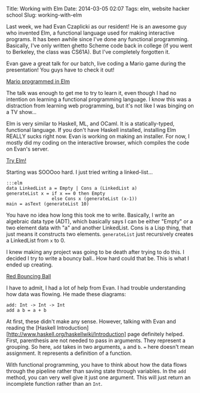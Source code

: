 Title: Working with Elm
Date: 2014-03-05 02:07
Tags: elm, website hacker school
Slug: working-with-elm

Last week, we had Evan Czaplicki as our resident! He is an awesome guy who 
invented Elm, a functional language used for making interactive programs. It has
been awhile since I've done any functional programming. Basically, I've only 
written ghetto Scheme code back in college (if you went to Berkeley, the class 
was CS61A). But I've completely forgotten it. 

Evan gave a great talk for our batch, live coding a Mario game during the 
presentation! You guys have to check it out!

[Mario programmed in Elm][mario]

The talk was enough to get me to try to learn it, even though I 
had no intention on learning a functional programming language. I know this
was a distraction from learning web programming, but it's not like I was binging 
on a TV show... 

Elm is very similar to Haskell, ML, and OCaml. It is a statically-typed, 
functional language. If you don't have Haskell installed, installing Elm 
REALLY sucks right now. Evan is working on making an installer. For now, I 
mostly did my coding on the interactive browser, which compiles the code on Evan's
server.

[Try Elm!][try]

Starting was SOOOoo hard. I just tried writing a linked-list...

```
:::elm
data LinkedList a = Empty | Cons a (LinkedList a)
generateList x = if x == 0 then Empty 
                 else Cons x (generateList (x-1))
main = asText (generateList 10)
```

You have no idea how long this took me to write. Basically, I write an algebraic data type (ADT), which basically says I can be either "Empty" or a two element data with "a" and another LinkedList. Cons is a Lisp thing, that just means it 
constructs two elements. `generateList` just recursively creates a 
LinkedList from `x` to 0.

I knew making any project was going to be death after trying to do this. I decided I try to write a bouncy ball.. How hard could that be. This is what I ended up creating.

[Red Bouncing Ball][firstGist]

I have to admit, I had a lot of help from Evan. I had trouble understanding how 
data was flowing. He made these diagrams:

```
add: Int -> Int -> Int
add a b = a + b
```

At first, these didn't make any sense. However, talking with Evan and reading the [Haskell Introduction][http://www.haskell.org/haskellwiki/Introduction] page definitely helped. First, parenthesis are not needed to pass in arguments. They represent a grouping. So here, `add` takes in two arguments, `a` and `b`. `=` here doesn't mean assignment. It represents a definition of a function.

With functional programming, you have to think about how the data flows through the pipeline rather than saving state through variables. In the `add` method, you can very well give it just one argument. This will just return an incomplete function rather than an `Int`. 

[elm]: http://www.elm-lang.org
[gist]: http://share-elm.com/sprout/53173b34e4b0f7cc0dd4e12b
[firstGist]: http://share-elm.com/sprout/5317940ee4b0f7cc0dd4e16d
[try]: http://elm-lang.org/try
[mario]: http://elm-lang.org/edit/examples/Intermediate/Mario.elm